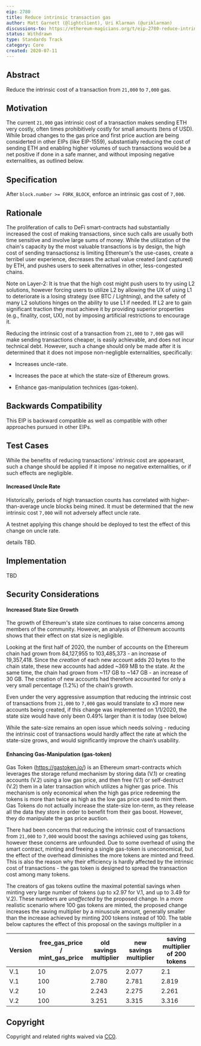 ```yaml
---
eip: 2780
title: Reduce intrinsic transaction gas
author: Matt Garnett (@lightclient), Uri Klarman (@uriklarman)
discussions-to: https://ethereum-magicians.org/t/eip-2780-reduce-intrinsic-cost-of-transactions/4413
status: Withdrawn
type: Standards Track
category: Core
created: 2020-07-11
---
```


## Abstract
Reduce the intrinsic cost of a transaction from `21,000` to `7,000` gas.

## Motivation
The current `21,000` gas intrinsic cost of a transaction makes sending ETH very costly, often times prohibitively costly for small amounts (tens of USD). While broad changes to the gas price and first price auction are being considerted in other EIPs (like EIP-1559), substantially reducing the cost of sending ETH and enabling higher volumes of such transactions would be a net positive if done in a safe manner, and without imposing negative externalities, as outlined below.


## Specification
After `block.number >= FORK_BLOCK`, enforce an intrinsic gas cost of `7,000`.

## Rationale

The proliferation of calls to DeFi smart-contracts had substantially increased the cost of making transactions, since such calls are usually both time sensitive and involve large sums of money. While the utilization of the chain's capacity by the most valuable transactions is by design, the high cost of sending transactionsz is limiting Ethereum's the use-cases, create a terribel user experience, decreases the actual value created (and captured) by ETH, and pushes users to seek alternatives in other, less-congested chains.


Note on Layer-2: It is true that the high cost might push users to try using L2 solutions, however forcing users to utilize L2 by allowing the UX of using L1 to deteriorate is a losing strategy (see BTC / Lightning), and the safety of many L2 solutions hinges on the ability to use L1 if needed. If L2 are to gain significant traction they must achieve it by providing superior properties (e.g., finality, cost, UX), not by imposing artificial restrictions to encourage it.


Reducing the intrinsic cost of a transaction from `21,000` to `7,000` gas will make sending transactions cheaper, is easily achievable, and does not incur technical debt. However, such a change should only be made after it is determined that it does not impose non-negligble externalities, specifically:

* Increases uncle-rate.

* Increases the pace at which the state-size of Ethereum grows.

* Enhance gas-manipulation technices (gas-token).


## Backwards Compatibility
This EIP is backward compatible as well as compatible with other approaches pursued in other EIPs.

## Test Cases
While the benefits of reducing transactions' intrinsic cost are appearant, such a change should be applied if it impose no negative externalities, or if such effects are negligible.


#### Increased Uncle Rate

Historically, periods of high transaction counts has correlated with higher-than-average uncle blocks being mined. It must be determined that the new intrinsic cost `7,000` will not adversely affect uncle rate.

A testnet applying this change should be deployed to test the effect of this change on uncle rate.

details TBD.


## Implementation
TBD

## Security Considerations


#### Increased State Size Growth

The growth of Ethereum's state size continues to raise concerns among members of the community. However, an analysis of Ethereum accounts shows that their effect on stat size is negligible.

Looking at the first half of 2020, the number of accounts on the Ethereum chain had grown from 84,127,955 to 103,485,373 - an increase of 19,357,418. Since the *creation* of each new account adds 20 bytes to the chain state, these new accounts had added ~369 MB to the state. At the same time, the chain had grown from ~117 GB to ~147 GB - an increase of 30 GB. The creation of new accounts had therefore accounted for only a very small percentage (1.2%) of the chain’s growth.

Even under the very aggressive assumption that reducing the intrinsic cost of transactions from `21,000` to `7,000` gas would translate to x3 more new accounts being created, if this change was implemented on 1/1/2020, the state size would have only been 0.49% larger than it is today (see below)

While the sate-size remains an open issue which needs solving - reducing the intrinsic cost of transactions would hardly affect the rate at which the state-size grows, and would significantly improve the chain’s usability.


#### Enhancing Gas-Manipulation (gas-token)

Gas Token (https://gastoken.io/) is an Ethereum smart-contracts which leverages the storage refund mechanism by storing data (V.1) or creating accounts (V.2) using a low gas price, and then free (V.1) or self-destruct (V.2) them in a later transaction which utilizes a higher gas price. This mechanism is only economical when the high gas price redeeming the tokens is more than twice as high as the low gas price used to mint them. Gas Tokens do not actually increase the state-size lon-term, as they release all the data they store in order to benefit from their gas boost. However, they do manipulate the gas price auction.

There had been concerns that reducing the intrinsic cost of transactions from `21,000` to `7,000` would boost the savings achiieved using gas tokens, however these concerns are unfounded. Due to some overhead of using the smart contract, minting and freeing a single gas-token is uneconomical, but the effect of the overhead diminishes the more tokens are minted and freed. This is also the reason why their efficiency is hardly affected by the intrinsic cost of transactions - the gas token is designed to spread the transaction cost among many tokens.

The creators of gas tokens outline the maximal potential savings when minting very large number of tokens (up to x2.97 for V.1, and up to 3.49 for V.2). These numbers are *unaffected* by the proposed change. In a more realistic scenario where 100 gas tokens are minted, the proposed change increases the saving multiplier by a minuscule amount, generally smaller than the increase achieved by minting 200 tokens instead of 100. The table below captures the effect of this proposal on the savings multiplier in a

| Version | free_gas_price / mint_gas_price | old savings multiplier | new savings multiplier | saving multiplier of 200 tokens |
| ------- | ----------------------------------- | ---------------------- | ---------------------- | ------------------------------- |
| V.1     | 10                                  | 2.075                  | 2.077                  | 2.1                             |
| V.1     | 100                                 | 2.780                  | 2.781                  | 2.819                           |
| V.2     | 10                                  | 2.243                  | 2.275                  | 2.261                           |
| V.2     | 100                                 | 3.251                  | 3.315                  | 3.316                           |


## Copyright
Copyright and related rights waived via [CC0](../LICENSE.md).
